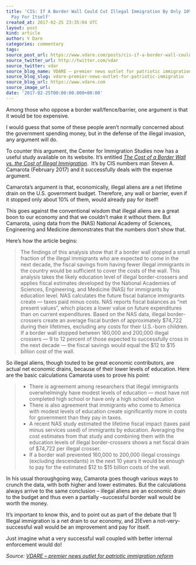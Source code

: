 ```yaml
---
title: 'CIS: If A Border Wall Could Cut Illegal Immigration By Only 10%, It Would
  Pay For Itself'
created_at: 2017-02-25 23:35:04 UTC
layout: post
kind: article
author: V Dare
categories: commentary
tags: 
source_post_url: https://www.vdare.com/posts/cis-if-a-border-wall-could-cut-illegal-immigration-by-only-10-it-would-pay-for-itself
source_twitter_url: http://twitter.com/vdar
source_twitter: vdar
source_blog_name: VDARE – premier news outlet for patriotic immigration reform
source_blog_slug: vdare-premier-news-outlet-for-patriotic-immigratio
source_blog_url: https://www.vdare.com
source_image_url: 
date: '2017-02-25T00:00:00.000+00:00'
---
```

<div class="pf-content"><p>Among those who oppose a border wall/fence/barrier, one argument is that it would be too expensive.</p>
<p>I would guess that some of these people aren’t normally concerned about the government spending money, but in the defense of the illegal invasion, any argument will do.</p>
<p>To counter this argument, the Center for Immigration Studies now has a useful study available on its website. It’s entitled<em> <a href="http://cis.org/The-Cost-of-a-Border-Wall-vs-the-Cost-of-Illegal-Immigration">The Cost of a Border Wall vs. the Cost of Illegal Immigration</a></em>.  It’s by CIS numbers man Steven A. Camarota (February 2017) and it successfully deals with the expense argument.</p>
<p>Camarota’s argument is that, economically, illegal aliens are a net lifetime drain on the U.S. government budget. Therefore, any wall or barrier, even if it stopped only about 10% of them, would already pay for itself!</p>
<p>This goes against the conventional wisdom that illegal aliens are a great boon to our economy and that we couldn’t make it without them. But Camarota, using data from the (NAS) National Academy of Sciences, Engineering and Medicine demonstrates that the numbers don’t show that.</p>
<p>Here’s how the article begins:</p>
<blockquote><p>The findings of this analysis show that if a border wall stopped a small fraction of the illegal immigrants who are expected to come in the next decade, the fiscal savings from having fewer illegal immigrants in the country would be sufficient to cover the costs of the wall. This analysis takes the likely education level of illegal border-crossers and applies fiscal estimates developed by the National Academies of Sciences, Engineering, and Medicine (NAS) for immigrants by education level. NAS calculates the future fiscal balance immigrants create — taxes paid minus costs. NAS reports fiscal balances as &#8220;net present values&#8221;, which places a lower value on future expenditures than on current expenditures. Based on the NAS data, illegal border-crossers create an average fiscal burden of approximately $74,722 during their lifetimes, excluding any costs for their U.S.-born children. If a border wall stopped between 160,000 and 200,000 illegal crossers — 9 to 12 percent of those expected to successfully cross in the next decade — the fiscal savings would equal the $12 to $15 billion cost of the wall.</p><!-- TAG START { player: "7518-804336-VDare - Outstream - Rev", owner: "ONE Video by AOL", for: "ONE Video by AOL" - BEINJS } --><div id="57966237cc52c74a5e1363c4" class="vdb_player vdb_57966237cc52c74a5e1363c456bcd17ce4b018167fea5539">    <script type="text/javascript" src="//delivery.vidible.tv/jsonp/pid=57966237cc52c74a5e1363c4/56bcd17ce4b018167fea5539_bein.js"></script></div><!-- TAG END { date: 07/25/16 } --></blockquote>
<p>So illegal aliens, though touted to be great economic contributors, are actual net economic drains, because of their lower levels of education. Here are the basic calculations Camarota uses to prove his point:</p>
<blockquote>
<ul>
<li>There is agreement among researchers that illegal immigrants overwhelmingly have modest levels of education — most have not completed high school or have only a high school education</li>
<li>There is also agreement that immigrants who come to America with modest levels of education create significantly more in costs for government than they pay in taxes.</li>
<li>A recent NAS study estimated the lifetime fiscal impact (taxes paid minus services used) of immigrants by education. Averaging the cost estimates from that study and combining them with the education levels of illegal border-crossers shows a net fiscal drain of $74,722 per illegal crosser.</li>
<li>If a border wall prevented 160,000 to 200,000 illegal crossings (excluding descendants) in the next 10 years it would be enough to pay for the estimated $12 to $15 billion costs of the wall.</li>
</ul>
</blockquote>
<p>In his usual thoroughgoing way, Camarota goes though various ways to crunch the data, with both higher and lower estimates. But the calculations always arrive to the same conclusion – illegal aliens are an economic drain to the budget and thus even a partially –successful border wall would be worth the money.</p>
<p>It’s important to know this, and to point out as part of the debate that 1) Illegal immigration is a net drain to our economy, and 2)Even a not-very-successful wall would be an improvement and pay for itself.</p>
<p>Just imagine what a very successful wall coupled with better internal enforcement would do!</p>
</div><div class="">
    <i>Source: <a href="https://www.vdare.com">VDARE – premier news outlet for patriotic immigration reform</a></i>
</div>

